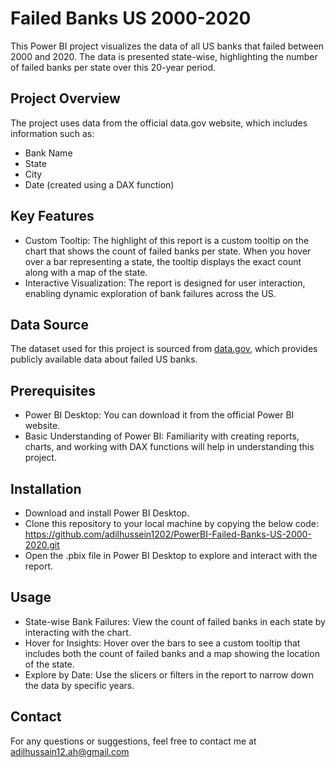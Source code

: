 # Failed Banks US 2000-2020

This Power BI project visualizes the data of all US banks that failed between 2000 and 2020. The data is presented state-wise, highlighting the number of failed banks per state over this 20-year period.

## Project Overview
The project uses data from the official data.gov website, which includes information such as:
- Bank Name
- State
- City
- Date (created using a DAX function)

## Key Features
- Custom Tooltip: The highlight of this report is a custom tooltip on the chart that shows the count of failed banks per state. When you hover over a bar representing a state, the tooltip displays the exact count along with a map of the state.
- Interactive Visualization: The report is designed for user interaction, enabling dynamic exploration of bank failures across the US.

## Data Source
The dataset used for this project is sourced from [data.gov](https://data.gov/), which provides publicly available data about failed US banks.

## Prerequisites
- Power BI Desktop: You can download it from the official Power BI website.
- Basic Understanding of Power BI: Familiarity with creating reports, charts, and working with DAX functions will help in understanding this project.

## Installation
- Download and install Power BI Desktop.
- Clone this repository to your local machine by copying the below code:
https://github.com/adilhussein1202/PowerBI-Failed-Banks-US-2000-2020.git
- Open the .pbix file in Power BI Desktop to explore and interact with the report.

## Usage
- State-wise Bank Failures: View the count of failed banks in each state by interacting with the chart.
- Hover for Insights: Hover over the bars to see a custom tooltip that includes both the count of failed banks and a map showing the location of the state.
- Explore by Date: Use the slicers or filters in the report to narrow down the data by specific years.


## Contact
For any questions or suggestions, feel free to contact me at adilhussain12.ah@gmail.com

